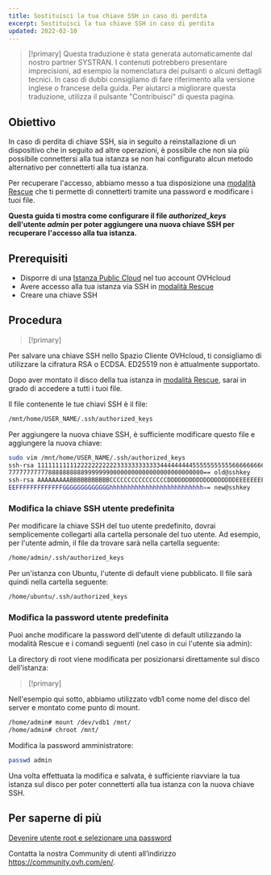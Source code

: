 ```yaml
---
title: Sostituisci la tua chiave SSH in caso di perdita
excerpt: Sostituisci la tua chiave SSH in caso di perdita
updated: 2022-02-10
---
```


> [!primary]
> Questa traduzione è stata generata automaticamente dal nostro partner SYSTRAN. I contenuti potrebbero presentare imprecisioni, ad esempio la nomenclatura dei pulsanti o alcuni dettagli tecnici. In caso di dubbi consigliamo di fare riferimento alla versione inglese o francese della guida. Per aiutarci a migliorare questa traduzione, utilizza il pulsante "Contribuisci" di questa pagina.
>

## Obiettivo

In caso di perdita di chiave SSH, sia in seguito a reinstallazione di un dispositivo che in seguito ad altre operazioni, è possibile che non sia più possibile connettersi alla tua istanza se non hai configurato alcun metodo alternativo per connetterti alla tua istanza.

Per recuperare l'accesso, abbiamo messo a tua disposizione una [modalità Rescue](put_an_instance_in_rescue_mode1.) che ti permette di connetterti tramite una password e modificare i tuoi file.

**Questa guida ti mostra come configurare il file *authorized_keys* dell'utente *admin* per poter aggiungere una nuova chiave SSH per recuperare l'accesso alla tua istanza.**

## Prerequisiti

- Disporre di una [Istanza Public Cloud](https://www.ovhcloud.com/it/public-cloud/) nel tuo account OVHcloud
- Avere accesso alla tua istanza via SSH in [modalità Rescue](put_an_instance_in_rescue_mode1.)
- Creare una chiave SSH

## Procedura

> [!primary]
>
Per salvare una chiave SSH nello Spazio Cliente OVHcloud, ti consigliamo di utilizzare la cifratura RSA o ECDSA. ED25519 non è attualmente supportato.
>

Dopo aver montato il disco della tua istanza in [modalità Rescue](put_an_instance_in_rescue_mode#accedi-ai-tuoi-dati.), sarai in grado di accedere a tutti i tuoi file.

Il file contenente le tue chiavi SSH è il file:

```sh
/mnt/home/USER_NAME/.ssh/authorized_keys
```

Per aggiungere la nuova chiave SSH, è sufficiente modificare questo file e aggiungere la nuova chiave:

```sh
sudo vim /mnt/home/USER_NAME/.ssh/authorized_keys
ssh-rsa 1111111111122222222222333333333333444444444555555555556666666666
777777777778888888888999999900000000000000000000000000== old@sshkey
ssh-rsa AAAAAAAAABBBBBBBBBBBCCCCCCCCCCCCCCCCDDDDDDDDDDDDDDDDDDDEEEEEEEEE
EEFFFFFFFFFFFFFGGGGGGGGGGGGGhhhhhhhhhhhhhhhhhhhhhhhhhh== new@sshkey
```

### Modifica la chiave SSH utente predefinita

Per modificare la chiave SSH del tuo utente predefinito, dovrai semplicemente collegarti alla cartella personale del tuo utente. Ad esempio, per l'utente admin, il file da trovare sarà nella cartella seguente:

```sh
/home/admin/.ssh/authorized_keys
```

Per un'istanza con Ubuntu, l'utente di default viene pubblicato. Il file sarà quindi nella cartella seguente:

```sh
/home/ubuntu/.ssh/authorized_keys
```

### Modifica la password utente predefinita

Puoi anche modificare la password dell'utente di default utilizzando la modalità Rescue e i comandi seguenti (nel caso in cui l'utente sia admin):

La directory di root viene modificata per posizionarsi direttamente sul disco dell'istanza:

> [!primary]
>
Nell'esempio qui sotto, abbiamo utilizzato vdb1 come nome del disco del server e montato come punto di mount.
>

```sh
/home/admin# mount /dev/vdb1 /mnt/
/home/admin# chroot /mnt/
```

Modifica la password amministratore:

```sh
passwd admin
```

Una volta effettuata la modifica e salvata, è sufficiente riavviare la tua istanza sul disco per poter connetterti alla tua istanza con la nuova chiave SSH.

## Per saperne di più

[Devenire utente root e selezionare una password](become_root_and_change_password1.)

Contatta la nostra Community di utenti all’indirizzo <https://community.ovh.com/en/>.
